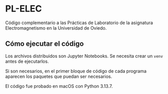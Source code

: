 # PL-ELEC

Código complementario a las Prácticas de Laboratorio de la asignatura Electromagnetismo en la Universidad de Oviedo.

## Cómo ejecutar el código

Los archivos distribuidos son Jupyter Notebooks. Se necesita crear un ```venv``` antes de ejecutarlos. 

Si son necesarios, en el primer bloque de código de cada programa aparecen los paquetes que puedan ser necesarios.

El código fue probado en macOS con Python 3.13.7.